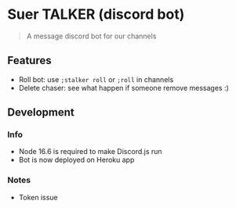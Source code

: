 # Suer TALKER (discord bot)

> A message discord bot for our channels

## Features

- Roll bot: use `;stalker roll` or `;roll` in channels
- Delete chaser: see what happen if someone remove messages :)

## Development

### Info

- Node 16.6 is required to make Discord.js run
- Bot is now deployed on Heroku app

### Notes

- Token issue